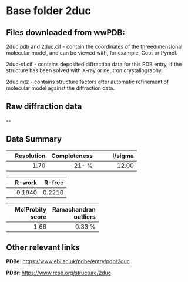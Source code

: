 # Base folder 2duc

## Files downloaded from wwPDB:

2duc.pdb and 2duc.cif - contain the coordinates of the threedimensional molecular model, and can be viewed with, for example, Coot or Pymol.

2duc-sf.cif - contains deposited diffraction data for this PDB entry, if the structure has been solved with X-ray or neutron crystallography.

2duc.mtz - contains structure factors after automatic refinement of molecular model against the diffraction data.

## Raw diffraction data

--<br> 

## Data Summary
|   | Resolution | Completeness| I/sigma |
|---|-------------:|----------------:|--------------:|
|   |1.70|  21- %|<img width=50/>12.00|

|   | **R-work**| **R-free**   
|---|-------------:|----------------:|           
||0.1940|0.2210|

|   |**MolProbity<br>score**| **Ramachandran<br>outliers** 
|---|-------------:|----------------:|
||1.66|0.33 %|

## Other relevant links 
**PDBe**:  https://www.ebi.ac.uk/pdbe/entry/pdb/2duc
 
**PDBr**: https://www.rcsb.org/structure/2duc 

